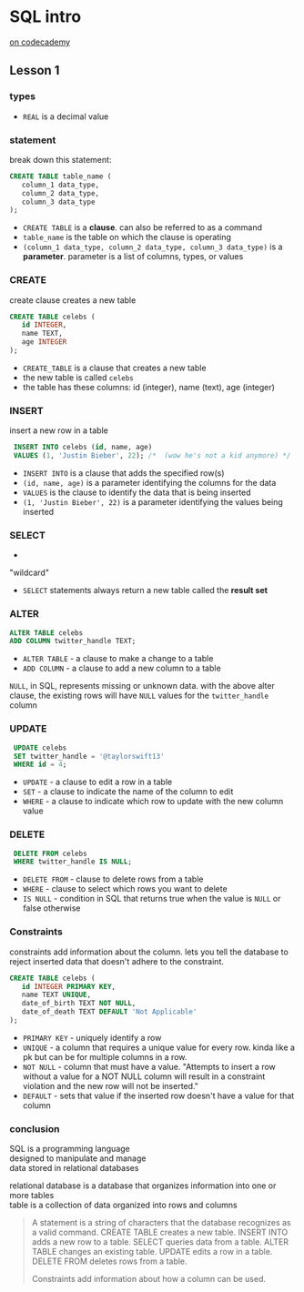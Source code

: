 # SQL intro 
[on codecademy](https://www.codecademy.com/courses/learn-sql)

## Lesson 1

### types
- `REAL` is a decimal value

### statement
break down this statement:
```sql
CREATE TABLE table_name (
   column_1 data_type, 
   column_2 data_type, 
   column_3 data_type
);
```

- `CREATE TABLE` is a **clause**. can also be referred to as a command
- `table_name` is the table on which the clause is operating
- `(column_1 data_type, column_2 data_type, column_3 data_type)` is a **parameter**. parameter is a list of columns, types, or values


### CREATE
create clause creates a new table

```sql
CREATE TABLE celebs (
   id INTEGER, 
   name TEXT, 
   age INTEGER
);
```

- `CREATE_TABLE` is a clause that creates a new table
- the new table is called `celebs`
- the table has these columns: id (integer), name (text), age (integer)

### INSERT
insert a new row in a table

```sql
 INSERT INTO celebs (id, name, age)
 VALUES (1, 'Justin Bieber', 22); /*  (wow he's not a kid anymore) */
 ```

 - `INSERT INTO` is a clause that adds the specified row(s)
 - `(id, name, age)` is a parameter identifying the columns for the data
 - `VALUES` is the clause to identify the data that is being inserted
 - `(1, 'Justin Bieber', 22)` is a parameter identifying the values being inserted

### SELECT
*
"wildcard"

- `SELECT` statements always return a new table called the **result set**

### ALTER
```sql
ALTER TABLE celebs
ADD COLUMN twitter_handle TEXT;
```
- `ALTER TABLE` - a clause to make a change to a table
- `ADD COLUMN` - a clause to add a new column to a table

`NULL`, in SQL, represents missing or unknown data. with the above alter clause, the existing rows will have `NULL` values for the `twitter_handle` column

### UPDATE
```sql
 UPDATE celebs
 SET twitter_handle = '@taylorswift13'
 WHERE id = 4;
```

- `UPDATE` - a clause to edit a row in a table
- `SET` - a clause to indicate the name of the column to edit
- `WHERE` - a clause to indicate which row to update with the new column value

### DELETE
```sql
 DELETE FROM celebs
 WHERE twitter_handle IS NULL;
 ```
 - `DELETE FROM` - clause to delete rows from a table
 - `WHERE` - clause to select which rows you want to delete
 - `IS NULL` - condition in SQL that returns true when the value is `NULL` or false otherwise

### Constraints
constraints add information about the column. lets you tell the database to reject inserted data that doesn't adhere to the constraint.

```sql
CREATE TABLE celebs (
   id INTEGER PRIMARY KEY, 
   name TEXT UNIQUE,
   date_of_birth TEXT NOT NULL,
   date_of_death TEXT DEFAULT 'Not Applicable'
);
```
- `PRIMARY KEY` - uniquely identify a row
- `UNIQUE` - a column that requires a unique value for every row. kinda like a pk but can be for multiple columns in a row.
- `NOT NULL` - column that must have a value. "Attempts to insert a row without a value for a NOT NULL column will result in a constraint violation and the new row will not be inserted."
- `DEFAULT` - sets that value if the inserted row doesn't have a value for that column

### conclusion
SQL is a programming language  
designed to manipulate and manage  
data stored in relational databases  

relational database is a database that organizes information into one or more tables  
table is a collection of data organized into rows and columns

> A statement is a string of characters that the database recognizes as a valid command.
>     CREATE TABLE creates a new table.
>     INSERT INTO adds a new row to a table.
>     SELECT queries data from a table.
>     ALTER TABLE changes an existing table.
>     UPDATE edits a row in a table.
>     DELETE FROM deletes rows from a table.
> 
> Constraints add information about how a column can be used. 
